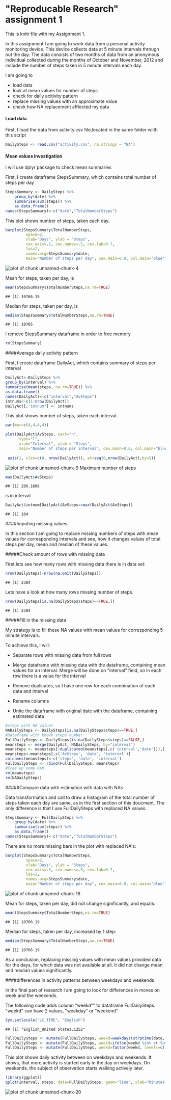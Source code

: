 "Reproducable Research" assignment 1
====================================


This is knitr file with my Assignment 1.

In this assignment I am going to work data from a personal activity monitoring device. This device collects data at 5 minute intervals through out the day. The data consists of two months of data from an anonymous individual collected during the months of October and November, 2012 and include the number of steps taken in 5 minute intervals each day.


I am going to 
- load data 
- look at mean values for number of steps
- check for daily acitivity pattern
- replace missing values with an approximate value
- check how NA replacement afftected my data

#### Load data

First, I load the data from activity.csv file,located in the same folder wiith this script


```r
DailySteps <- read.csv("activity.csv", na.strings = "NA")
```

#### Mean values investigation
I will use dplyr package to check mean summaries


First, I create dataframe StepsSummary, which contains total number of steps per day



```r
StepsSummary <- DailySteps %>%
    group_by(date) %>%
    summarise(sum(steps)) %>%
    as.data.frame()
names(StepsSummary)<-c("date","TotalNumberSteps")
```

This plot shows number of steps, taken each day.


```r
barplot(StepsSummary$TotalNumberSteps, 
         space=2, 
         xlab="Days", ylab = "Steps", 
         cex.axis=.5, cex.names=.5, cex.lab=0.7, 
         las=2, 
         names.arg=StepsSummary$date, 
         main="Number of steps per day", cex.main=0.8, col.main="blue")
```

![plot of chunk unnamed-chunk-4](figure/unnamed-chunk-4-1.png) 

Mean for steps, taken per day, is 

```r
mean(StepsSummary$TotalNumberSteps,na.rm=TRUE)
```

```
## [1] 10766.19
```


Median for steps, taken per day, is 

```r
median(StepsSummary$TotalNumberSteps,na.rm=TRUE)
```

```
## [1] 10765
```
I remove StepsSummary dataframe in order to free memory

```r
rm(StepsSummary)
```

####Average daily activity pattern

First, I create dataframe DailyAct, which contains summary of steps per interval


```r
DailyAct<-DailySteps %>%
group_by(interval) %>%
summarise(mean(steps, na.rm=TRUE)) %>%
as.data.frame()
names(DailyAct)<-c("interval","AvSteps")
intnums<-c(1:nrow(DailyAct))
DailyAct[,"intnum"] <- intnums
```

This plot shows number of steps, taken each interval.


```r
par(mar=c(4,4,4,4))

plot(DailyAct$AvSteps, xaxt="n", 
      type="l",  
      xlab="Interval", ylab = "Steps",  
      main="Number of steps per interval", cex.main=0.8, col.main="blue")
 
 axis(1, xlim=c(0, nrow(DailyAct)), at=seq(0,nrow(DailyAct),by=5))
```

![plot of chunk unnamed-chunk-9](figure/unnamed-chunk-9-1.png) 
Maximum number of steps 

```r
max(DailyAct$AvSteps) 
```

```
## [1] 206.1698
```

is in interval 

```r
DailyAct$intnum[DailyAct$AvSteps==max(DailyAct$AvSteps)]
```

```
## [1] 104
```

####Imputing missing values

In this section I am going to replace missing numbers of steps with mean values for corresponding intervals and see, how it changes values of total steps per day, mean and median of these values.

#####Check amount of rows with missing data

First,lets see how many rows with missing data there is in data set:


```r
nrow(DailySteps)-nrow(na.omit(DailySteps))
```

```
## [1] 2304
```

Lets have a look at how many rows missing number of steps.


```r
nrow(DailySteps[is.na(DailySteps$steps)==TRUE,])
```

```
## [1] 2304
```
#####Fill in the missing data

My strategy is to  fill these NA values with mean values for corresponding 5-minute intervals.

To achieve this, I will:

- Separate rows with missing data from full rows 

- Merge dataframe with missing data with the dataframe, containing mean values for an interval. Merge will be done on "interval" field, so in each row there is a value for the interval

- Remove duplicates, so I have one row for each combination of each data and interval

- Rename columns

- Unite the dataframe with original date with the dataframe, containing estimated data



```r
#steps with NA values
NADailySteps <- DailySteps[is.na(DailySteps$steps)==TRUE,]
#Dataframe with known steps number
FullDailySteps <- DailySteps[is.na(DailySteps$steps)==FALSE,]
meansteps <- merge(DailyAct, NADailySteps, by="interval")
meansteps <- meansteps[!duplicated(meansteps[,c('interval','date')]),]
meansteps<-meansteps[,c('AvSteps', 'date', 'interval')]
colnames(meansteps)<-c('steps', 'date', 'interval')
FullDailySteps <- rbind(FullDailySteps, meansteps)
#Free up some RAM
rm(meansteps)
rm(NADailySteps)
```
#####Compare data with estimation with data with NAs

Data transformation and call to draw a histogram of the total number of steps taken each day are same, as in the first section of this doucment.
The only difference is that I use FullDailySteps with replaced NA values.


```r
StepsSummary <- FullDailySteps %>%
    group_by(date) %>%
    summarise(sum(steps)) %>%
    as.data.frame()
names(StepsSummary)<-c("date","TotalNumberSteps")
```
There are no more missing bars in the plot with replaced NA's:


```r
barplot(StepsSummary$TotalNumberSteps, 
         space=2, 
         xlab="Days", ylab = "Steps", 
         cex.axis=.5, cex.names=.5, cex.lab=0.7, 
         las=2, 
         names.arg=StepsSummary$date, 
         main="Number of steps per day", cex.main=0.8, col.main="blue")
```

![plot of chunk unnamed-chunk-16](figure/unnamed-chunk-16-1.png) 

Mean for steps, taken per day, did not change significantly, and equals: 

```r
mean(StepsSummary$TotalNumberSteps,na.rm=TRUE)
```

```
## [1] 10766.19
```


Median for steps, taken per day, increased by 1 step: 

```r
median(StepsSummary$TotalNumberSteps,na.rm=TRUE)
```

```
## [1] 10766.19
```

As a conclusion, replacing missing values with mean values provided data for the days, for which data was not available at all.
It did not change mean and median values significantly.

####differences in activity patterns between weekdays and weekends

In the final part of research I am going to look for differences in moves on week and the weekends.

The following code adds column "weekd"" to dataframe FullDailySteps.
"weekd" can have 2 values, "weekday" or "weekend"

```r
Sys.setlocale("LC_TIME", "English")
```

```
## [1] "English_United States.1252"
```

```r
FullDailySteps <- mutate(FullDailySteps, weekd=weekdays(strptime(date, "%Y-%m-%d")))
FullDailySteps <- mutate(FullDailySteps, weekd=ifelse(weekd %in% c('Saturday','Sunday'), 'Weekend', 'Weekday'))
FullDailySteps <- mutate(FullDailySteps, weekd=factor(weekd, levels=c('Weekday', 'Weekend')))
```

This plot shows daily activity between on weekdays and weekends.
It shows, that more activity is started early in the day on weekdays.
On weekends, the subject of observation starts walking actively later.



```r
library(ggplot2)
qplot(interval, steps, data=FullDailySteps, geom="line", xlab="Minutes, 5 minute intervals", ylab="Steps", facets=weekd ~.)
```

![plot of chunk unnamed-chunk-20](figure/unnamed-chunk-20-1.png) 

